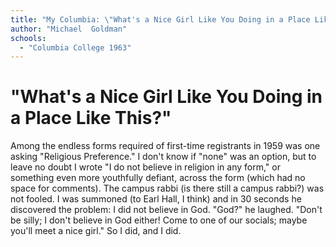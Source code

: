 ```yaml
---
title: "My Columbia: \"What's a Nice Girl Like You Doing in a Place Like This?\""
author: "Michael  Goldman"
schools:
  - "Columbia College 1963"
---
```


# "What's a Nice Girl Like You Doing in a Place Like This?"

Among the endless forms required of first-time registrants in 1959 was one asking "Religious Preference."  I don't know if "none" was an option, but to leave no doubt I wrote "I do not believe in religion in any form," or something even more youthfully defiant, across the form (which had no space for comments).  The campus rabbi (is there still a campus rabbi?) was not fooled.  I was summoned (to Earl Hall, I think) and in 30 seconds he discovered the problem:  I did not believe in God.  "God?" he laughed.  "Don't be silly; I don't believe in God either!  Come to one of our socials; maybe you'll meet a nice girl."  So I did, and I did.
